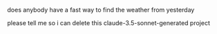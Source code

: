 does anybody have a fast way to find the weather from yesterday

please tell me so i can delete this claude-3.5-sonnet-generated project
